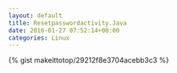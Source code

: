 ```yaml
---
layout: default                                                                                                              
title: Resetpasswordactivity.Java                                                                                                                       
date: 2016-01-27 07:52:14+00:00                                                                                                                        
categories: Linux                                                                                                                
---                                                                                                                              
```


{% gist makeittotop/29212f8e3704acebb3c3 %}                                                                                                           

